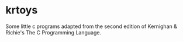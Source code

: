 # krtoys
Some little c programs adapted from the second edition of Kernighan &amp; Richie's The C Programming Language.
